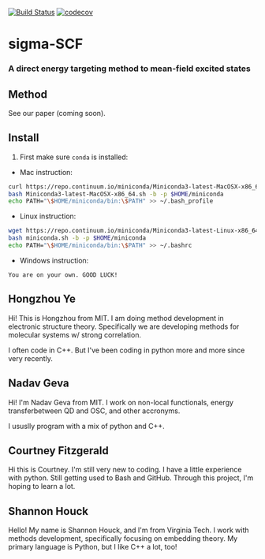 [![Build Status](https://travis-ci.org/hongzhouye/sigma-SCF.svg?branch=master)](https://travis-ci.org/hongzhouye/sigma-SCF)
[![codecov](https://codecov.io/gh/hongzhouye/sigma-SCF/branch/master/graph/badge.svg)](https://codecov.io/gh/hongzhouye/sigma-SCF)


# sigma-SCF
### A direct energy targeting method to mean-field excited states

Method
---

See our paper (coming soon).

Install
---
1. First make sure `conda` is installed:
  * Mac instruction:
  ```bash
  curl https://repo.continuum.io/miniconda/Miniconda3-latest-MacOSX-x86_64.sh -O
  bash Miniconda3-latest-MacOSX-x86_64.sh -b -p $HOME/miniconda
  echo PATH="\$HOME/miniconda/bin:\$PATH" >> ~/.bash_profile
  ```
  * Linux instruction:
  ```bash
  wget https://repo.continuum.io/miniconda/Miniconda3-latest-Linux-x86_64.sh -O miniconda.sh
  bash miniconda.sh -b -p $HOME/miniconda
  echo PATH="\$HOME/miniconda/bin:\$PATH" >> ~/.bashrc
  ```
  * Windows instruction:
  ```
  You are on your own. GOOD LUCK!
  ```



## Hongzhou Ye
Hi! This is Hongzhou from MIT. I am doing method development in electronic structure theory. Specifically we are developing methods for molecular systems w/ strong correlation.

I often code in C++. But I've been coding in python more and more since very recently.

## Nadav Geva
Hi! I'm Nadav Geva from MIT. I work on non-local functionals, energy transferbetween QD and OSC, and other accronyms.

I ususlly program with a mix of python and C++.

## Courtney Fitzgerald
Hi this is Courtney. I'm still very new to coding. I have a little experience with python. Still getting used to Bash and GitHub. Through this project, I'm hoping to learn a lot.

## Shannon Houck
Hello! My name is Shannon Houck, and I'm from Virginia Tech.
I work with methods development, specifically focusing on embedding theory.
My primary language is Python, but I like C++ a lot, too!
